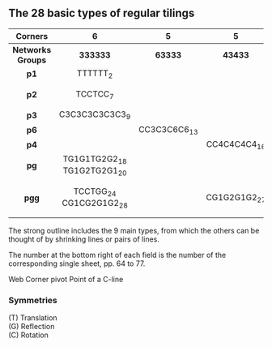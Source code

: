 ﻿

## The 28 basic types of regular tilings
| Corners | 6 | 5 | 5 | 5 | 4 | 4 | 4 | 3 | 3 | 3 |
|:---:|:---:|:---:|:---:|:---:|:---:|:---:|:---:|:---:|:---:|:---:|
| **Networks** <br /> **Groups** | **333333** | **63333** | **43433** | **44333** | **6363** | **6464** | **4444** | **666** | **884** | **12, 12, 3** |
| **p1** | TTTTTT<sub>2</sub> |  |  |  |  |  | TTTT<sub>1</sub> |  |  |  |
| **p2** | TCCTCC<sub>7</sub> |  |  | TCTCC<sub>6</sub> |  |  | CCCC<sub>4</sub> <br /> TCTC<sub>5</sub> | CCC<sub>3</sub> |  |  |
| **p3** | C3C3C3C3C3C3<sub>9</sub> |  |  |  | C3C3C3C3<sub>8</sub> |  |  |  |  |  |
| **p6** |  | CC3C3C6C6<sub>13</sub> |  |  |  | C3C3C6C6<sub>12</sub> |  | CC6C6<sub>11</sub> |  | CC3C3<sub>10</sub> |
| **p4** |  |  | CC4C4C4C4<sub>16</sub> |  |  |  | C4C4C4C4<sub>15</sub> |  | CC4C4<sub>14</sub> |  |
| **pg** | TG1G1TG2G2<sub>18</sub> <br /> TG1G2TG2G1<sub>20</sub> |  |  |  |  |  | G1G1G2G2<sub>17</sub> <br /> TGTG<sub>19</sub> |  |  |  |
| **pgg** | TCCTGG<sub>24</sub> <br /> CG1CG2G1G2<sub>28</sub> |  | CG1G2G1G2<sub>27</sub> | TCTGG<sub>23</sub> |  |  | CCGG <sub>22</sub> <br /> CGCG<sub>25</sub> <br /> G1G2G1G2<sub>26</sub> | CGG<sub>21</sub> |  |  |

The strong outline includes the 9 main types, from which the others can be thought of by shrinking lines or pairs of lines.

The number at the bottom right of each field is the number of the corresponding single sheet, pp. 64 to 77.

Web Corner pivot Point of a C-line

### Symmetries 
(T) Translation  
(G) Reflection  
(C) Rotation   